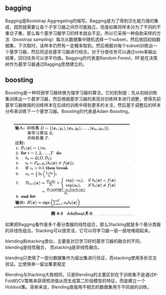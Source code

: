 
## bagging
Bagging是Bootstrap Aggregating的缩写。Bagging是为了得到泛化能力强的集成，因而就需要让各个子学习器之间尽可能独立，但是如果将样本分为了不同的不重合子集，那么每个基学习器学习的样本就会不足。所以它采用一种自助采样的方法（boostrap sampling）每次从数据集中随机选择一个subset，然后放回初始数据集，下次取时，该样本仍然有一定概率取到。然后根据对每个subset训练出一个基学习器，然后将这些基学习器进行结合。对于分类任务可以通过vote来输出结果，回归任务可以求平均值。Bagging的代表是Random Forest，RF是在决策树作为基学习器通过Bagging思想建立的。



## boosting
Boosting是一种将弱学习器转换为强学习器的算法，它的机制是：先从初始训练集训练出一个基学习器，然后根据基学习器的表现对训练样本进行调整，使得先前基学习器做错的训练样本在后续的训练中得到更多的关注，然后基于调整后的样本分布来训练下一个基学习器。Boosting的代表是Adam Boosting。

![图 2](images/fc0125944c310e38d5c958570b0b690076f43d19cbc990d4a0457e32e4c2469d.png)  

如果把Bagging看作是多个基分类器的线性组合，那么Stacking就是多个基分类器的非线性组合。Stacking可以很灵活，它可以将学习器一层一层地堆砌起来。


blending和stacking类似，主要是对已学习好的基学习器的融合的不同，blending是线性融合，
而stacking是非线性融合。

blending只使用了一部分数据集作为留出集进行验证，而stacking使用多折交叉验证。比使用单一留出集更稳定

Blending与Stacking大致相同，只是Blending的主要区别在于训练集不是通过K-Fold的CV策略来获得预测值从而生成第二阶段模型的特征，而是建立一个Holdout集。简单来说，Blending直接用不相交的数据集用于不同层的训练。
